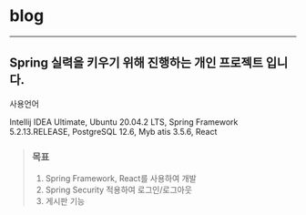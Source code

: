# blog
***
## Spring 실력을 키우기 위해 진행하는 개인 프로젝트 입니다.

사용언어

  Intellij IDEA Ultimate, Ubuntu 20.04.2 LTS, Spring Framework 5.2.13.RELEASE, PostgreSQL 12.6, Myb
atis 3.5.6, React


> ### 목표
> 1. Spring Framework, React를 사용하여 개발
> 1. Spring Security 적용하여 로그인/로그아웃
> 1. 게시판 기능
